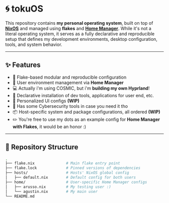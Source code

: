 # 🌀 tokuOS

This repository contains **my personal operating system**, built on top of **[NixOS](https://nixos.org/)** and managed using **flakes** and **[Home Manager](https://nix-community.github.io/home-manager/)**. While it's not a literal operating system, it serves as a fully declarative and reproducible setup that defines my development environments, desktop configuration, tools, and system behavior.

---

## ✨ Features

- 💠 Flake-based modular and reproducible configuration
- 🧠 User environment management via **Home Manager**
- 💻 Actually i'm using COSMIC, but i'm **building my own Hyprland**!
- 🧰 Declarative installation of dev tools, applications for user end, etc.
- 🎨 Personalized UI configs **(WIP)**
- 🔐 Has some Cybersecurity tools in case you need it tho
- 📦 Host-specific system and package configurations, all ordered **(WIP)**
- ✏️ You're free to use my dots as an example config for **Home Manager with Flakes**, it would be an honor :)

---

## 📁 Repository Structure

```bash
.
├── flake.nix              # Main flake entry point
├── flake.lock             # Pinned versions of dependencies
├── hosts/                 # Hosts' NixOS global config 
│   ├── default.nix        # Default config for both users
├── home/                  # User-specific Home Manager configs
│   ├── arusso.nix         # My testing user :)
│   └── agustin.nix        # My main user
└── README.md
